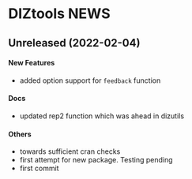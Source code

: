 # DIZtools NEWS

## Unreleased (2022-02-04)

#### New Features

* added option support for `feedback` function
#### Docs

* updated rep2 function which was ahead in dizutils
#### Others

* towards sufficient cran checks
* first attempt for new package. Testing pending
* first commit
